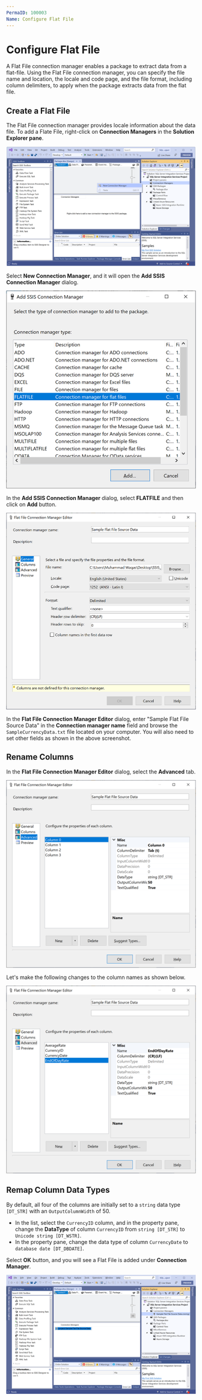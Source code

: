 ```yaml
---
PermaID: 100003
Name: Configure Flat File
---
```


# Configure Flat File

A Flat File connection manager enables a package to extract data from a flat-file. Using the Flat File connection manager, you can specify the file name and location, the locale and code page, and the file format, including column delimiters, to apply when the package extracts data from the flat file.

## Create a Flat File 

The Flat File connection manager provides locale information about the data file. To add a Flate File, right-click on **Connection Managers** in the **Solution Explorer pane**. 

<img src="images/flat-file-1.png" alt="New Connection Manager">

Select **New Connection Manager**, and it will open the **Add SSIS Connection Manager** dialog.

<img src="images/flat-file-2.png" alt="Add SSIS Connection Manager">

In the **Add SSIS Connection Manager** dialog, select **FLATFILE** and then click on **Add** button.

<img src="images/flat-file-3.png" alt="Flat File Connection Manager Editor">

In the **Flat File Connection Manager Editor** dialog, enter "Sample Flat File Source Data" in the **Connection manager name** field and browse the `SampleCurrencyData.txt` file located on your computer. You will also need to set other fields as shown in the above screenshot.

## Rename Columns

In the **Flat File Connection Manager Editor** dialog, select the **Advanced** tab.

<img src="images/flat-file-4.png" alt="Flat File Connection Manager Editor - Advanced tab">

Let's make the following changes to the column names as shown below.

<img src="images/flat-file-5.png" alt="Flat File Connection Manager Editor - Advanced tab column names changed">

## Remap Column Data Types

By default, all four of the columns are initially set to a `string` data type `[DT_STR]` with an `OutputColumnWidth` of 50.

 - In the list, select the `CurrencyID` column, and in the property pane, change the **DataType** of column `CurrencyID` from `string [DT_STR]` to `Unicode string [DT_WSTR]`.
 - In the property pane, change the data type of column `CurrencyDate` to `database date [DT_DBDATE]`.

Select **OK** button, and you will see a Flat File is added under **Connection Manager**.

<img src="images/flat-file-6.png" alt="Flat File added">
